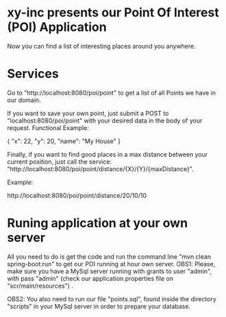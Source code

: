# xy-inc presents our Point Of Interest (POI) Application

Now you can find a list of interesting places around you anywhere.

# Services

Go to "http://localhost:8080/poi/point" to get a list of all Points we have in our domain.

If you want to save your own point, just submit a POST to "localhost:8080/poi/point" with your desired data in the body of your request. Functional Example:

{
    "x": 22,
    "y": 20,
    "name": "My House"
}

Finally, if you want to find good places in a max distance between your current position, just call the service:
"http://localhost:8080/poi/point/distance/{X}/{Y}/{maxDistance}".

Example:

http://localhost:8080/poi/point/distance/20/10/10

# Runing application at your own server

All you need to do is get the code and run the command line "mvn clean spring-boot:run" to get our POI running at hour own server.
OBS1: Please, make sure you have a MySql server running with grants to user "admin", with pass "admin" (check our application.properties file on "scr/main/resources") .

OBS2: You also need to run our file "points.sql", found inside the directory "scripts" in your MySql server in order to prepare your database.
